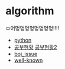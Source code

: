 # algorithm
ㅁ어멍멍멍멍멍멍멍멍!!!!

- [python](https://github.com/rbdus0715/algorithm/tree/main/study/python)
- [공부현황](https://github.com/rbdus0715/algorithm/blob/main/study/study_readme.md) [공부현황2](https://github.com/rbdus0715/algorithm/blob/main/study2/study2_readme.md)
- [boj_issue](https://github.com/rbdus0715/algorithm/blob/main/boj/boj_readme.md)
- [well-known](https://github.com/rbdus0715/algorithm/blob/main/well-known/well-known.md)
